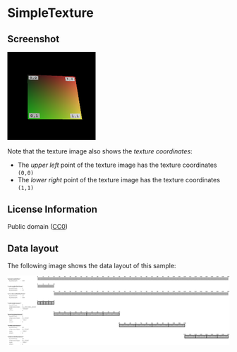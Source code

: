 # SimpleTexture

## Screenshot

![screenshot](screenshot/screenshot.png)


Note that the texture image also shows the *texture coordinates*:

- The *upper left* point of the texture image has the texture coordinates `(0,0)` 
- The *lower right* point of the texture image has the texture coordinates `(1,1)` 


## License Information

Public domain ([CC0](https://creativecommons.org/publicdomain/zero/1.0/))

## Data layout

The following image shows the data layout of this sample:

![square](screenshot/square.png)
